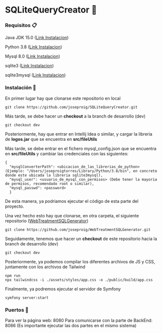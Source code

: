 # SQLiteQueryCreator 🚀

### Requisitos 📋

Java JDK 15.0 ([Link Instalacion](https://www.oracle.com/java/technologies/javase/jdk15-archive-downloads.html))

Python 3.8 ([Link Instalacion](https://www.python.org/downloads/release/python-380/))

Mysql 8.0 ([Link Instalacion](https://dev.mysql.com/downloads/installer/))

sqlite3 ([Link Instalacion](https://www.sqlite.org/download.html))

sqlite3mysql ([Link Instalacion](https://github.com/techouse/sqlite3-to-mysql))



### Instalación 🔧

En primer lugar hay que clonarse este repositorio en local

```
git clone https://github.com/joseproig/SQLiteQueryCreator.git
```

Más tarde, se debe hacer un **checkout** a la branch de desarrollo (dev)

```
git checkout dev
```

Posteriormente, hay que entrar en Intellij Idea o similar, y cargar la libreria de **logos.jar** que se encuentra en **src/fileUtils**

Más tarde, se debe entrar en el fichero mysql_config.json que se encuentra en **src/fileUtils** y cambiar las credenciales con las siguientes:
```
{
  "mysqlConverterPath": <ubicacion_de_las_librerias_de_python> (Ejemplo: "/Users/joseproigtorres/Library/Python/3.8/bin", en concreto donde este ubicada la libreria sqlite3mysql),
  "mysql_user": <usuario_de_mysql_con_permisos> (Debe tener la mayoria de permisos, recomendado root o similar),
  "mysql_passwd": <password>
  }
```

De esta manera, ya podriamos ejecutar el código de esta parte del proyecto.

Una vez hecho esto hay que clonarse, en otra carpeta, el siguiente repositorio ([WebTreatmentSQLGenerator](https://github.com/joseproig/WebTreatmentSQLGenerator))

```
git clone https://github.com/joseproig/WebTreatmentSQLGenerator.git
```

Seguidamente, tenemos que hacer un **checkout** de este repositorio hacia la branch de desarrollo (dev)

```
git checkout dev
```

Posteriormente, ya podemos compilar los diferentes archivos de JS y CSS, juntamente con los archivos de Tailwind

```
npm run 
npx tailwindcss -i ./assets/styles/app.css -o ./public/build/app.css
```

Finalmente, ya podremos ejecutar el servidor de Symfony

```
symfony server:start
```

### Puertos 📌

Para ver la página web: 8080
Para comunicarse con la parte de BackEnd: 8086
(Es importante ejecutar las dos partes en el mismo sistema)


